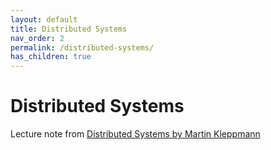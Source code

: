 ```yaml
---
layout: default
title: Distributed Systems
nav_order: 2
permalink: /distributed-systems/
has_children: true
---
```


# Distributed Systems
 Lecture note from [Distributed Systems by Martin
 Kleppmann](https://www.youtube.com/watch?v=UEAMfLPZZhE&list=PLeKd45zvjcDFUEv_ohr_HdUFe97RItdiB)
